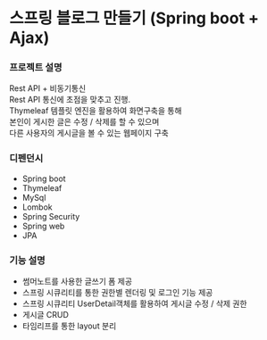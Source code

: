 # 스프링 블로그 만들기 (Spring boot + Ajax)  

### 프로젝트 설명
Rest API + 비동기통신  
Rest API 통신에 초점을 맞추고 진행.  
Thymeleaf 템플릿 엔진을 활용하여 화면구축을 통해  
본인이 게시한 글은 수정 / 삭제를 할 수 있으며  
다른 사용자의 게시글을 볼 수 있는 웹페이지 구축

### 디펜던시
* Spring boot  
* Thymeleaf  
* MySql  
* Lombok  
* Spring Security  
* Spring web  
* JPA    

### 기능 설명
* 썸머노트를 사용한 글쓰기 폼 제공
* 스프링 시큐리티를 통한 권한별 렌더링 및 로그인 기능 제공
* 스프링 시큐리티 UserDetail객체를 활용하여 게시글 수정 / 삭제 권한
* 게시글 CRUD  
* 타임리프를 통한 layout 분리
